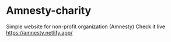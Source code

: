 # Amnesty-charity

Simple website for non-profit organization (Amnesty)
Check it live https://amnesty.netlify.app/
